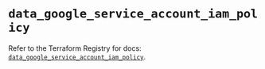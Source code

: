 # `data_google_service_account_iam_policy`

Refer to the Terraform Registry for docs: [`data_google_service_account_iam_policy`](https://registry.terraform.io/providers/hashicorp/google/6.20.0/docs/data-sources/service_account_iam_policy).
